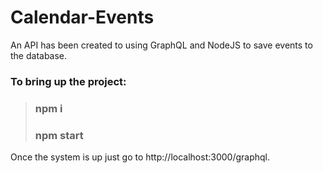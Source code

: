 # Calendar-Events

An API has been created to using GraphQL and NodeJS to save events to the database.

### To bring up the project:

> ### npm i
> ### npm start

Once the system is up just go to http://localhost:3000/graphql.
